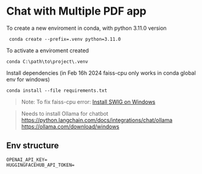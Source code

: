 # Chat with Multiple PDF app

To create a new enviroment in conda, with python 3.11.0 version

```bash-conda
 conda create --prefix=.venv python=3.11.0
```

To activate a enviroment created

```bash-conda
conda C:\path\to\project\.venv
```

Install dependencies (in Feb 16h 2024 faiss-cpu only works in conda global env for windows)

```bash-conda
conda install --file requirements.txt
```

> Note: To fix faiss-cpu error: [Install SWIG on Windows](https://www.dev2qa.com/how-to-install-swig-on-macos-linux-and-windows/#3_Install_Swig_On_Windows)

> Needs to install Ollama for chatbot
> https://python.langchain.com/docs/integrations/chat/ollama
> https://ollama.com/download/windows

## Env structure

```env
OPENAI_API_KEY=
HUGGINGFACEHUB_API_TOKEN=
```
